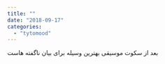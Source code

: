 ```yaml
---
title: ""
date: "2018-09-17"
categories: 
  - "tytomood"
---
```


بعد از سکوت موسیقی بهترین وسیله برای بیان ناگفته هاست
